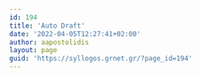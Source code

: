 ```yaml
---
id: 194
title: 'Auto Draft'
date: '2022-04-05T12:27:41+02:00'
author: aapostolidis
layout: page
guid: 'https://syllogos.grnet.gr/?page_id=194'
---
```


